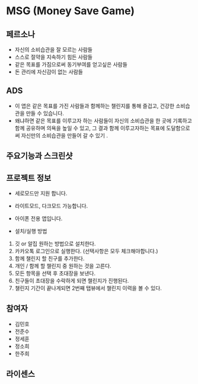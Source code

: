 # MSG (Money Save Game)
## 페르소나 
- 자신의 소비습관을 잘 모르는 사람들
- 스스로 절약을 지속하기 힘든 사람들
- 같은 목표를 가짐으로써 동기부여를 얻고싶은 사람들
- 돈 관리에 자신감이 없는 사람들
## ADS
- 이 앱은 같은 목표를 가진 사람들과 함께하는 챌린지를 통해 즐겁고, 건강한 소비습관을 만들 수 있습니다.
- 왜냐하면 같은 목표를 이루고자 하는 사람들이 자신의 소비습관을 한 곳에 기록하고 함께 공유하며 의욕을 높일 수 있고, 그 결과 함께 이루고자하는 목표에 도달함으로써 자신만의 소비습관을 만들어 갈 수 있기 .
## 주요기능과 스크린샷

## 프로젝트 정보
- 세로모드만 지원 합니다.
- 라이트모드, 다크모드 가능합니다.
- 아이폰 전용 앱입니다.

- 설치/실행 방법
1. 깃 or 알집 원하는 방법으로 설치한다.
2. 카카오톡 로그인으로 실행한다. (선택사항은 모두 체크해야합니다.)
3. 함께 챌린지 할 친구를 추가한다.
4. 개인 / 함께 할 챌린지 중 원하는 것을 고른다.
5. 모든 항목을 선택 후 초대장을 보낸다.
6. 친구들이 초대장을 수락하게 되면 챌린지가 진행된다.
7. 챌린지 기간이 끝나게되면 2번째 탭뷰에서 챌린지 이력을 볼 수 있다.

## 참여자
- 김민호
- 전준수
- 정세훈
- 정소희
- 한주희
## 라이센스

